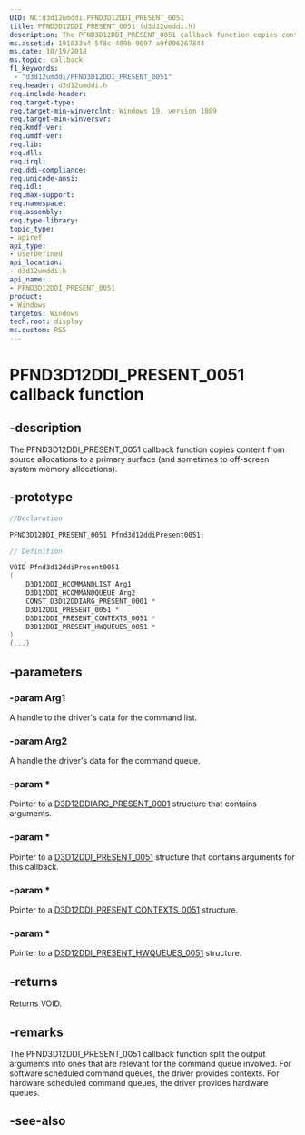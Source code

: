 ```yaml
---
UID: NC:d3d12umddi.PFND3D12DDI_PRESENT_0051
title: PFND3D12DDI_PRESENT_0051 (d3d12umddi.h)
description: The PFND3D12DDI_PRESENT_0051 callback function copies content from source allocations to a primary surface.
ms.assetid: 191033a4-5f8c-409b-9097-a9f096267844
ms.date: 10/19/2018
ms.topic: callback
f1_keywords:
 - "d3d12umddi/PFND3D12DDI_PRESENT_0051"
req.header: d3d12umddi.h
req.include-header:
req.target-type:
req.target-min-winverclnt: Windows 10, version 1809
req.target-min-winversvr:
req.kmdf-ver:
req.umdf-ver:
req.lib:
req.dll:
req.irql: 
req.ddi-compliance:
req.unicode-ansi:
req.idl:
req.max-support:
req.namespace:
req.assembly:
req.type-library: 
topic_type: 
- apiref
api_type: 
- UserDefined
api_location: 
- d3d12umddi.h
api_name: 
- PFND3D12DDI_PRESENT_0051
product:
- Windows
targetos: Windows
tech.root: display
ms.custom: RS5
---
```


# PFND3D12DDI_PRESENT_0051 callback function

## -description

The PFND3D12DDI_PRESENT_0051 callback function copies content from source allocations to a primary surface (and sometimes to off-screen system memory allocations).

## -prototype

```cpp
//Declaration

PFND3D12DDI_PRESENT_0051 Pfnd3d12ddiPresent0051; 

// Definition

VOID Pfnd3d12ddiPresent0051 
(
	D3D12DDI_HCOMMANDLIST Arg1
	D3D12DDI_HCOMMANDQUEUE Arg2
	CONST D3D12DDIARG_PRESENT_0001 *
	D3D12DDI_PRESENT_0051 *
	D3D12DDI_PRESENT_CONTEXTS_0051 *
	D3D12DDI_PRESENT_HWQUEUES_0051 *
)
{...}

```

## -parameters

### -param Arg1

A handle to the driver's data for the command list.

### -param Arg2

A handle the driver's data for the command queue.

### -param *

Pointer to a [D3D12DDIARG_PRESENT_0001](ns-d3d12umddi-d3d12ddiarg_present_0001.md) structure that contains arguments.

### -param *

Pointer to a [D3D12DDI_PRESENT_0051](ns-d3d12umddi-d3d12ddi_present_0051.md) structure that contains arguments for this callback.

### -param *

Pointer to a [D3D12DDI_PRESENT_CONTEXTS_0051](ns-d3d12umddi-d3d12ddi_present_contexts_0051.md) structure.

### -param *

Pointer to a [D3D12DDI_PRESENT_HWQUEUES_0051](ns-d3d12umddi-d3d12ddi_present_hwqueues_0051.md) structure.



## -returns

Returns VOID.

## -remarks

The PFND3D12DDI_PRESENT_0051 callback function split the output arguments into ones that are relevant for the command queue involved. For software scheduled command queues, the driver provides contexts. For hardware scheduled command queues, the driver provides hardware queues.


## -see-also
